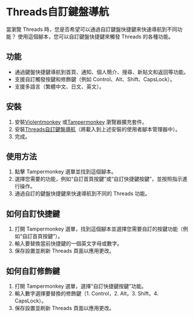 # Threads自訂鍵盤導航

當瀏覽 Threads 時，您是否希望可以通過自訂鍵盤快捷鍵來快速導航到不同功能？
使用這個腳本，您可以自訂鍵盤快捷鍵來觸發 Threads 的各種功能。

## 功能

* 通過鍵盤快捷鍵導航到首頁、通知、個人簡介、搜尋、新貼文和返回等功能。
* 支援自訂觸發按鍵和修飾鍵（例如 Control、Alt、Shift、CapsLock）。
* 支援多語言（繁體中文、日文、英文）。

## 安裝

1. 安裝[Violentmonkey](https://violentmonkey.github.io) 或[Tampermonkey](https://www.tampermonkey.net/) 瀏覽器擴充套件。
2. 安裝[Threads自訂鍵盤導航](https://update.greasyfork.org/scripts/496645/Threads%20Custom%20Keyboard%20Navigation.user.js)（將載入到上述安裝的使用者腳本管理器中）。
3. 完成。

## 使用方法

1. 點擊 Tampermonkey 選單並找到這個腳本。
2. 選擇您需要的功能，例如“自訂首頁按鍵”或“自訂快捷鍵按鍵”，並按照指示進行操作。
3. 通過自訂的鍵盤快捷鍵來快速導航到不同的 Threads 功能。

## 如何自訂快捷鍵

1. 打開 Tampermonkey 選單，找到這個腳本並選擇您需要自訂的按鍵功能（例如“自訂首頁按鍵”）。
2. 輸入要替換當前快捷鍵的一個英文字母或數字。
3. 保存設置並刷新 Threads 頁面以應用更改。

## 如何自訂修飾鍵

1. 打開 Tampermonkey 選單，選擇“自訂快捷鍵按鍵”功能。
2. 輸入數字選擇要替換的修飾鍵（1. Control，2. Alt，3. Shift，4. CapsLock）。
3. 保存設置並刷新 Threads 頁面以應用更改。
